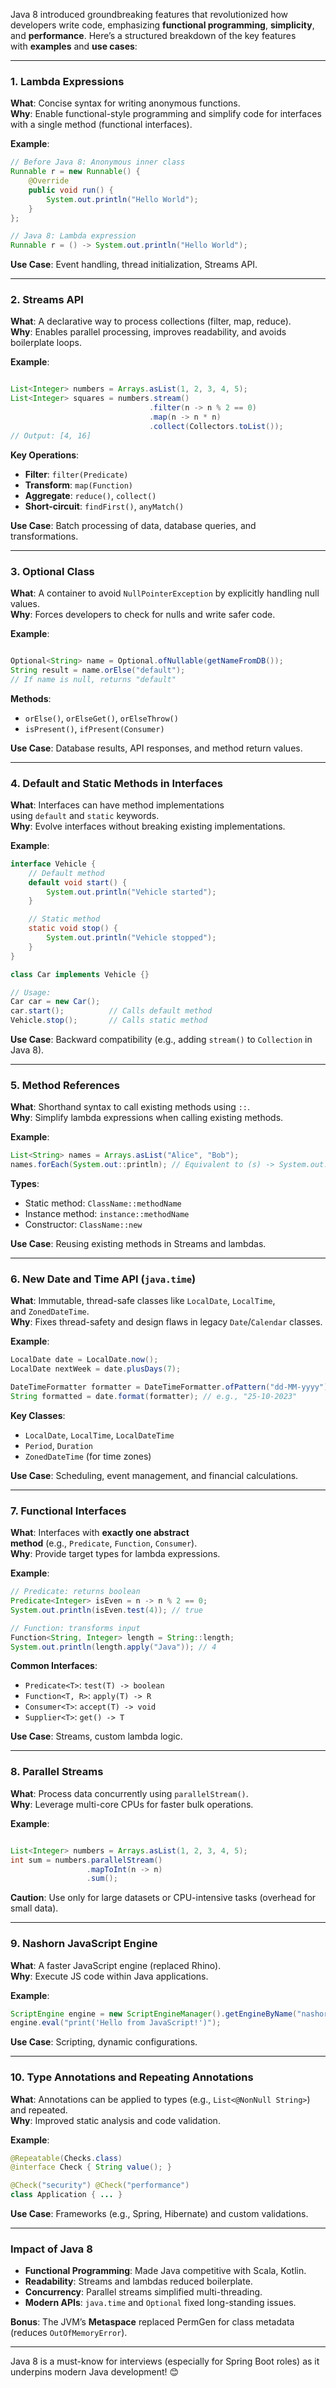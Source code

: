 Java 8 introduced groundbreaking features that revolutionized how developers write code, emphasizing **functional programming**, **simplicity**, and **performance**. Here’s a structured breakdown of the key features with **examples** and **use cases**:

---

### **1. Lambda Expressions**

**What**: Concise syntax for writing anonymous functions.  
**Why**: Enable functional-style programming and simplify code for interfaces with a single method (functional interfaces).

**Example**:

```java
// Before Java 8: Anonymous inner class
Runnable r = new Runnable() {
    @Override
    public void run() {
        System.out.println("Hello World");
    }
};

// Java 8: Lambda expression
Runnable r = () -> System.out.println("Hello World");
```

**Use Case**: Event handling, thread initialization, Streams API.

---

### **2. Streams API**

**What**: A declarative way to process collections (filter, map, reduce).  
**Why**: Enables parallel processing, improves readability, and avoids boilerplate loops.

**Example**:
```java

List<Integer> numbers = Arrays.asList(1, 2, 3, 4, 5);
List<Integer> squares = numbers.stream()
                               .filter(n -> n % 2 == 0)
                               .map(n -> n * n)
                               .collect(Collectors.toList());
// Output: [4, 16]
```

**Key Operations**:
- **Filter**: `filter(Predicate)`
- **Transform**: `map(Function)`
- **Aggregate**: `reduce()`, `collect()`
- **Short-circuit**: `findFirst()`, `anyMatch()`

**Use Case**: Batch processing of data, database queries, and transformations.

---

### **3. Optional Class**

**What**: A container to avoid `NullPointerException` by explicitly handling null values.  
**Why**: Forces developers to check for nulls and write safer code.

**Example**:
```java

Optional<String> name = Optional.ofNullable(getNameFromDB());
String result = name.orElse("default");
// If name is null, returns "default"
```

**Methods**:
- `orElse()`, `orElseGet()`, `orElseThrow()`
- `isPresent()`, `ifPresent(Consumer)`

**Use Case**: Database results, API responses, and method return values.

---

### **4. Default and Static Methods in Interfaces**

**What**: Interfaces can have method implementations using `default` and `static` keywords.  
**Why**: Evolve interfaces without breaking existing implementations.

**Example**:
```java
interface Vehicle {
    // Default method
    default void start() {
        System.out.println("Vehicle started");
    }

    // Static method
    static void stop() {
        System.out.println("Vehicle stopped");
    }
}

class Car implements Vehicle {}

// Usage:
Car car = new Car();
car.start();          // Calls default method
Vehicle.stop();       // Calls static method
```

**Use Case**: Backward compatibility (e.g., adding `stream()` to `Collection` in Java 8).

---

### **5. Method References**

**What**: Shorthand syntax to call existing methods using `::`.  
**Why**: Simplify lambda expressions when calling existing methods.

**Example**:
```java
List<String> names = Arrays.asList("Alice", "Bob");
names.forEach(System.out::println); // Equivalent to (s) -> System.out.println(s)
```

**Types**:

- Static method: `ClassName::methodName`
- Instance method: `instance::methodName`
- Constructor: `ClassName::new`


**Use Case**: Reusing existing methods in Streams and lambdas.

---

### **6. New Date and Time API (`java.time`)**

**What**: Immutable, thread-safe classes like `LocalDate`, `LocalTime`, and `ZonedDateTime`.  
**Why**: Fixes thread-safety and design flaws in legacy `Date`/`Calendar` classes.

**Example**:
```java
LocalDate date = LocalDate.now();
LocalDate nextWeek = date.plusDays(7);

DateTimeFormatter formatter = DateTimeFormatter.ofPattern("dd-MM-yyyy");
String formatted = date.format(formatter); // e.g., "25-10-2023"
```

**Key Classes**:
- `LocalDate`, `LocalTime`, `LocalDateTime`
- `Period`, `Duration`
- `ZonedDateTime` (for time zones)

**Use Case**: Scheduling, event management, and financial calculations.

---

### **7. Functional Interfaces**

**What**: Interfaces with **exactly one abstract method** (e.g., `Predicate`, `Function`, `Consumer`).  
**Why**: Provide target types for lambda expressions.

**Example**:
```java
// Predicate: returns boolean
Predicate<Integer> isEven = n -> n % 2 == 0;
System.out.println(isEven.test(4)); // true

// Function: transforms input
Function<String, Integer> length = String::length;
System.out.println(length.apply("Java")); // 4
```

**Common Interfaces**:

- `Predicate<T>`: `test(T) -> boolean`
- `Function<T, R>`: `apply(T) -> R`
- `Consumer<T>`: `accept(T) -> void`
- `Supplier<T>`: `get() -> T`

**Use Case**: Streams, custom lambda logic.

---

### **8. Parallel Streams**

**What**: Process data concurrently using `parallelStream()`.  
**Why**: Leverage multi-core CPUs for faster bulk operations.

**Example**:
```java

List<Integer> numbers = Arrays.asList(1, 2, 3, 4, 5);
int sum = numbers.parallelStream()
                 .mapToInt(n -> n)
                 .sum();
```

**Caution**: Use only for large datasets or CPU-intensive tasks (overhead for small data).

---

### **9. Nashorn JavaScript Engine**

**What**: A faster JavaScript engine (replaced Rhino).  
**Why**: Execute JS code within Java applications.

**Example**:
```java
ScriptEngine engine = new ScriptEngineManager().getEngineByName("nashorn");
engine.eval("print('Hello from JavaScript!')");
```

**Use Case**: Scripting, dynamic configurations.

---

### **10. Type Annotations and Repeating Annotations**

**What**: Annotations can be applied to types (e.g., `List<@NonNull String>`) and repeated.  
**Why**: Improved static analysis and code validation.

**Example**:
```java
@Repeatable(Checks.class)
@interface Check { String value(); }

@Check("security") @Check("performance")
class Application { ... }
```

**Use Case**: Frameworks (e.g., Spring, Hibernate) and custom validations.

---

### **Impact of Java 8**

- **Functional Programming**: Made Java competitive with Scala, Kotlin.
- **Readability**: Streams and lambdas reduced boilerplate.
- **Concurrency**: Parallel streams simplified multi-threading.
- **Modern APIs**: `java.time` and `Optional` fixed long-standing issues.

**Bonus**: The JVM’s **Metaspace** replaced PermGen for class metadata (reduces `OutOfMemoryError`).

---

Java 8 is a must-know for interviews (especially for Spring Boot roles) as it underpins modern Java development! 😊